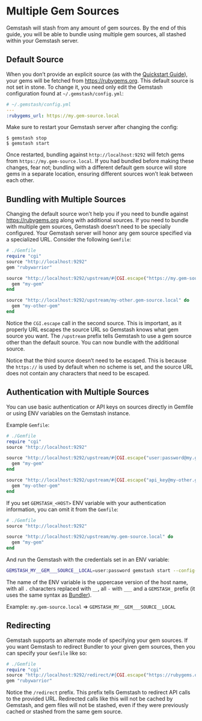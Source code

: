 <!-- Automatically generated by Pandoc -->


# Multiple Gem Sources

Gemstash will stash from any amount of gem sources. By the end of this
guide, you will be able to bundle using multiple gem sources, all
stashed within your Gemstash server.

## Default Source

When you don’t provide an explicit source (as with the [Quickstart
Guide](../readme.md#quickstart-guide)), your gems will be fetched from
https://rubygems.org. This default source is not set in stone. To change
it, you need only edit the Gemstash configuration found at
`~/.gemstash/config.yml`:

``` yaml
# ~/.gemstash/config.yml
---
:rubygems_url: https://my.gem-source.local
```

Make sure to restart your Gemstash server after changing the config:

    $ gemstash stop
    $ gemstash start

Once restarted, bundling against `http://localhost:9292` will fetch gems
from `https://my.gem-source.local`. If you had bundled before making
these changes, fear not; bundling with a different default gem source
will store gems in a separate location, ensuring different sources won’t
leak between each other.

## Bundling with Multiple Sources

Changing the default source won’t help you if you need to bundle against
https://rubygems.org along with additional sources. If you need to
bundle with multiple gem sources, Gemstash doesn’t need to be specially
configured. Your Gemstash server will honor any gem source specified via
a specialized URL. Consider the following `Gemfile`:

``` ruby
# ./Gemfile
require "cgi"
source "http://localhost:9292"
gem "rubywarrior"

source "http://localhost:9292/upstream/#{CGI.escape("https://my.gem-source.local")}" do
  gem "my-gem"
end

source "http://localhost:9292/upstream/my-other.gem-source.local" do
  gem "my-other-gem"
end
```

Notice the `CGI.escape` call in the second source. This is important, as
it properly URL escapes the source URL so Gemstash knows what gem source
you want. The `/upstream` prefix tells Gemstash to use a gem source
other than the default source. You can now bundle with the additional
source.

Notice that the third source doesn’t need to be escaped. This is because
the `https://` is used by default when no scheme is set, and the source
URL does not contain any characters that need to be escaped.

## Authentication with Multiple Sources

You can use basic authentication or API keys on sources directly in
Gemfile or using ENV variables on the Gemstash instance.

Example `Gemfile`:

``` ruby
# ./Gemfile
require "cgi"
source "http://localhost:9292"

source "http://localhost:9292/upstream/#{CGI.escape("user:password@my.gem-source.local")}" do
  gem "my-gem"
end

source "http://localhost:9292/upstream/#{CGI.escape("api_key@my-other.gem-source.local")}" do
  gem "my-other-gem"
end
```

If you set `GEMSTASH_<HOST>` ENV variable with your authentication
information, you can omit it from the `Gemfile`:

``` ruby
# ./Gemfile
source "http://localhost:9292"

source "http://localhost:9292/upstream/my.gem-source.local" do
  gem "my-gem"
end
```

And run the Gemstash with the credentials set in an ENV variable:

``` bash
GEMSTASH_MY__GEM___SOURCE__LOCAL=user:password gemstash start --config-file config.yml.erb
```

The name of the ENV variable is the uppercase version of the host name,
with all `.` characters replaced with `__`, all `-` with `___` and a
`GEMSTASH_` prefix (it uses the same syntax as
[Bundler](https://bundler.io/v2.4/man/bundle-config.1.html#CREDENTIALS-FOR-GEM-SOURCES)).

Example: `my.gem-source.local` =\> `GEMSTASH_MY__GEM___SOURCE__LOCAL`

## Redirecting

Gemstash supports an alternate mode of specifying your gem sources. If
you want Gemstash to redirect Bundler to your given gem sources, then
you can specify your `Gemfile` like so:

``` ruby
# ./Gemfile
require "cgi"
source "http://localhost:9292/redirect/#{CGI.escape("https://rubygems.org")}"
gem "rubywarrior"
```

Notice the `/redirect` prefix. This prefix tells Gemstash to redirect
API calls to the provided URL. Redirected calls like this will not be
cached by Gemstash, and gem files will not be stashed, even if they were
previously cached or stashed from the same gem source.
